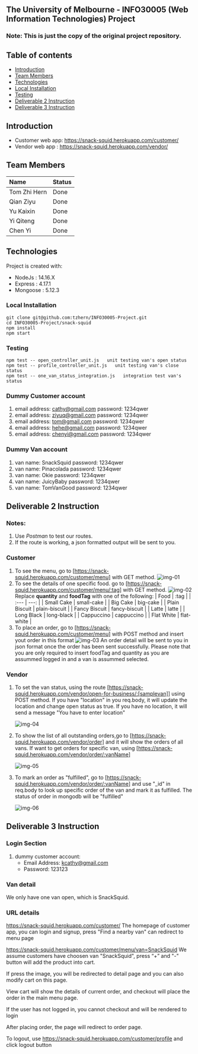 ## **The University of Melbourne - INFO30005 (Web Information Technologies) Project**

### Note: This is just the copy of the original project repository.

## Table of contents
* [Introduction](#introduction)
* [Team Members](#team-members)
* [Technologies](#technologies)
* [Local Installation](#local-installation)
* [Testing](#testing)
* [Deliverable 2 Instruction](#deliverable-2-instruction)
* [Deliverable 3 Instruction](#deliverable-3-instruction)

## Introduction
* Customer web app: https://snack-squid.herokuapp.com/customer/
* Vendor web app  : https://snack-squid.herokuapp.com/vendor/

## Team Members

| Name         |   Status |
| :---         |   -----  |
| Tom Zhi Hern |   Done   |
| Qian Ziyu    |   Done   |
| Yu Kaixin    |   Done   |
| Yi Qiteng    |   Done   |
| Chen Yi      |   Done   |


## Technologies
Project is created with:
* NodeJs : 14.16.X
* Express : 4.17.1
* Mongoose : 5.12.3

### Local Installation
```
git clone git@github.com:tzhern/INFO30005-Project.git
cd INFO30005-Project/snack-squid
npm install
npm start
```

### Testing 
```
npm test -- open_controller_unit.js   unit testing van's open status
npm test -- profile_controller_unit.js   unit testing van's close status
npm test -- one_van_status_integration.js   integration test van's status
```

### Dummy Customer account
1. email address: cathy@gmail.com   password: 1234qwer
2. email address: ziyuq@gmail.com   password: 1234qwer
3. email address: tom@gmail.com     password: 1234qwer
4. email address: hehe@gmail.com    password: 1234qwer
5. email address: chenyi@gmail.com  password: 1234qwer

### Dummy Van account
1. van name: SnackSquid    password: 1234qwer
2. van name: Pinacolada    password: 1234qwer
3. van name: Okie          password: 1234qwer
4. van name: JuicyBaby     password: 1234qwer
5. van name: TomVanGood    password: 1234qwer

## Deliverable 2 Instruction
### Notes: 
1. Use *Postman* to test our routes.
2. If the route is working, a json formatted output will be sent to you.

### Customer
1. To see the menu, go to [https://snack-squid.herokuapp.com/customer/menu] with GET method.
   ![img-01](img/img-01.png)
2. To see the details of one specific food. go to [https://snack-squid.herokuapp.com/customer/menu/:tag] with GET method. 
    ![img-02](img/img-02.png)
    Replace **quantity** and **foodTag** with one of the following:
    |      Food     |      :tag     |
    | :---          |          ---: |
    | Small Cake    | small-cake    |
    | Big Cake      | big-cake      |
    | Plain Biscuit | plain-biscuit |
    | Fancy Biscuit | fancy-biscuit |
    | Latte         | latte         |
    | Long Black    | long-black    |
    | Cappuccino    | cappuccino    |
    | Flat White    | flat-white    |
3. To place an order, go to [https://snack-squid.herokuapp.com/customer/menu] with POST method and insert yout order in this format
    ![img-03](img/img-03.png)
    An order detail will be sent to you in json format once the order has been sent successfully. Please note that you are only required to insert foodTag and quantity as you are assummed logged in and a van is assummed selected.

### Vendor
1. To set the van status, using the route [https://snack-squid.herokuapp.com/vendor/open-for-business/:[samplevan]] using POST method. If you have "location" in you req.body, it will update the location and change open status as true. If you have no location, it will send a message "You have to enter location"

    ![img-04](img/img-04.png)
2. To show the list of all outstanding orders,go to [https://snack-squid.herokuapp.com/vendor/order] and it will show the orders of all vans. If want to get orders for specific van, using [https://snack-squid.herokuapp.com/vendor/order/:vanName]

    ![img-05](img/img-05.png)
3. To mark an order as "fulfilled", go to [https://snack-squid.herokuapp.com/vendor/order/:vanName] and use "_id" in req.body to look up specific order of the van and mark it as fulfilled. The status of order in mongodb will be "fulfilled"

    ![img-06](img/img-06.png)    


## Deliverable 3 Instruction
### Login Section
1. dummy customer account: 
    - Email Address: kcathy@gmail.com
    - Password: 123123

### Van detail
We only have one van open, which is SnackSquid.

### URL details
https://snack-squid.herokuapp.com/customer/ The homepage of customer app, you can login and signup, press "Find a nearby van" can redirect to menu page
    
https://snack-squid.herokuapp.com/customer/menu/van=SnackSquid We assume customers have choosen van "SnackSquid", press “+” and "-" button will add the product into cart.
    
If press the image, you will be redirected to detail page and you can also modify cart on this page.
    
View cart will show the details of current order, and checkout will place the order in the main menu page.
    
If the user has not logged in, you cannot checkout and will be rendered to login
    
After placing order, the page will redirect to order page.
    
To logout, use https://snack-squid.herokuapp.com/customer/profile and click logout button

